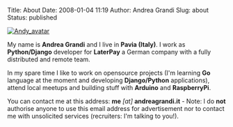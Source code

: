 Title: About
Date: 2008-01-04 11:19
Author: Andrea Grandi
Slug: about
Status: published

[![Andy\_avatar]({static}/images/2008/01/andy_sportstracker.thumbnail.jpg)]({static}/images/2008/01/andy_sportstracker.jpg "Andy_avatar")

My name is **Andrea Grandi** and I live in **Pavia (Italy)**. I
work as **Python/Django** developer for **LaterPay** a German company with a fully distributed and remote team.

In my spare time I like to work on opensource projects (I'm learning
**Go** language at the moment and developing **Django/Python**
applications), attend local meetups and building stuff with **Arduino**
and **RaspberryPi**.

You can contact me at this address: **me** *\[at\]* **andreagrandi.it** - Note: I do **not** authorise anyone to use
this email address for advertisement nor to contact me with unsolicited services (recruiters: I'm talking to you!).
